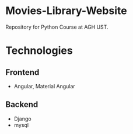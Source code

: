 # Movies-Library-Website
Repository for Python Course at AGH UST.

# Technologies 
 ## Frontend
  - Angular, Material Angular
 ## Backend 
  - Django 
  - mysql
  
